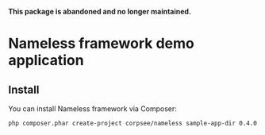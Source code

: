 **This package is abandoned and no longer maintained.**

Nameless framework demo application
===================================

Install
-------

You can install Nameless framework via Composer:
```bash
php composer.phar create-project corpsee/nameless sample-app-dir 0.4.0 --prefer-dist
```